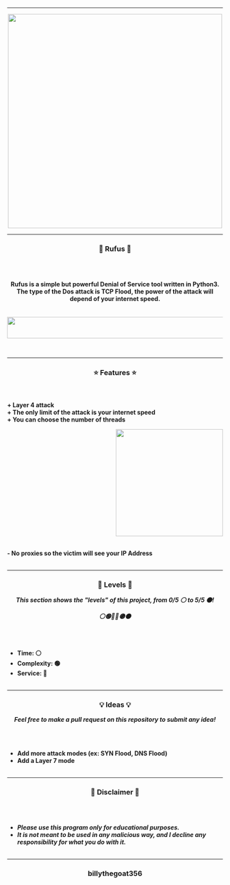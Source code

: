 -----

<p align="center">
<img src="https://repository-images.githubusercontent.com/465364428/50aa627e-8cb0-4970-afd9-51c81fe021f1", width="500", height="500">
</p>

-----

### <p align="center">🦎 Rufus 🦎</p>

<br><br>
<p align="center">
<strong>
Rufus is a simple but powerful Denial of Service tool written in Python3.
<br>
The type of the Dos attack is TCP Flood, the power of the attack will depend of your internet speed.
<br><br><br>
</strong>
<img src="https://cdn.discordapp.com/attachments/947619028715847700/948596915002556476/unknown.png" width="750", height="50">
</p>
<br>

-----

### <p align="center">⭐ Features ⭐</p>

<br><br>
<strong>+ Layer 4 attack</strong>
<br>
<strong>+ The only limit of the attack is your internet speed</strong>
<br>
<strong>+ You can choose the number of threads</strong>
<br>

<p align="right">
<img src="link" width="250", height="250">
</p>

<br>
<strong>- No proxies so the victim will see your IP Address</strong>
<br><br>

-----

### <p align="center">🎯 Levels 🎯</p>

<p align="center"><strong><i>This section shows the "levels" of this project, from 0/5 ⚪ to 5/5 ⚫!</i></strong</p>
<p align="center"><strong><i>⚪🟢🔵🔴🟣⚫</i></strong</p>

<br><br>
* Time: ⚪
* Complexity: 🟢
* Service: 🔴
<br><br>

-----

### <p align="center">💡 Ideas 💡</p>

<p align="center"><strong><i>Feel free to make a pull request on this repository to submit any idea!</i></strong</p>

<br><br>
* Add more attack modes (ex: SYN Flood, DNS Flood)
* Add a Layer 7 mode
<br><br>
 
-----

### <p align="center">📌 Disclaimer 📌</p>

<br><br>
* ***Please use this program only for educational purposes.***
* ***It is not meant to be used in any malicious way, and I decline any responsibility for what you do with it.***
<br><br>

-----

### <p align="center">billythegoat356</p>
